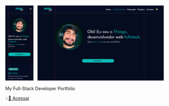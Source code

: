 ![Alt text](image.png)

My Full-Stack Developer Portfolio

💡[🔗 Acessar](tkoch-dev-portfolio.vercel.app/)